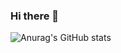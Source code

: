 ### Hi there 👋
![Anurag's GitHub stats](https://github-readme-stats.vercel.app/api?username=diegodemello&show_icons=true&theme=radical)

<!--
**diegodemello/diegodemello** is a ✨ _special_ ✨ repository because its `README.md` (this file) appears on your GitHub profile.

Here are some ideas to get you started:

- 🔭 I’m currently working on ...
- 🌱 I’m currently learning ...
- 👯 I’m looking to collaborate on ...
- 🤔 I’m looking for help with ...
- 💬 Ask me about ...
- 📫 How to reach me: ...
- 😄 Pronouns: ...
- ⚡ Fun fact: ...
-->
